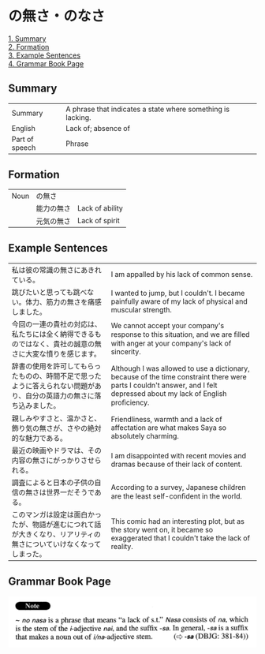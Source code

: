 # の無さ・のなさ

[1. Summary](#summary)<br>
[2. Formation](#formation)<br>
[3. Example Sentences](#example-sentences)<br>
[4. Grammar Book Page](#grammar-book-page)<br>


## Summary

<table><tr>   <td>Summary</td>   <td>A phrase that indicates a state where something is lacking.</td></tr><tr>   <td>English</td>   <td>Lack of; absence of</td></tr><tr>   <td>Part of speech</td>   <td>Phrase</td></tr></table>

## Formation

<table class="table"><tbody><tr class="tr head"><td class="td"><span class="bold">Noun</span></td><td class="td"><span class="concept">の無さ</span></td><td class="td"></td></tr><tr class="tr"><td class="td"></td><td class="td"><span>能力</span><span class="concept">の無さ</span></td><td class="td"><span>Lack of ability</span></td></tr><tr class="tr"><td class="td"></td><td class="td"><span>元気</span><span class="concept">の無さ</span></td><td class="td"><span>Lack of spirit</span></td></tr></tbody></table>

## Example Sentences

<table><tr>   <td>私は彼の常識の無さにあきれている。</td>   <td>I am appalled by his lack of common sense.</td></tr><tr>   <td>跳びたいと思っても跳べない。体力、筋力の無さを痛感しました。</td>   <td>I wanted to jump, but I couldn't. I became painfully aware of my lack of physical and muscular strength.</td></tr><tr>   <td>今回の一連の貴社の対応は、私たちには全く納得できるものではなく、貴社の誠意の無さに大変な憤りを感じます。</td>   <td>We cannot accept your company's response to this situation, and we are ﬁlled with anger at your company's lack of sincerity.</td></tr><tr>   <td>辞書の使用を許可してもらったものの、時間不足で思ったように答えられない問題があり、自分の英語力の無さに落ち込みました。</td>   <td>Although I was allowed to use a dictionary, because of the time constraint there were parts I couldn't answer, and I felt depressed about my lack of English proﬁciency.</td></tr><tr>   <td>親しみやすさと、温かさと、飾り気の無さが、さやの絶対的な魅力である。</td>   <td>Friendliness, warmth and a lack of affectation are what makes Saya so absolutely charming.</td></tr><tr>   <td>最近の映画やドラマは、その内容の無さにがっかりさせられる。</td>   <td>I am disappointed with recent movies and dramas because of their lack of content.</td></tr><tr>   <td>調査によると日本の子供の自信の無さは世界一だそうである。</td>   <td>According to a survey, Japanese children are the least self-conﬁdent in the world.</td></tr><tr>   <td>このマンガは設定は面白かったが、物語が進むにつれて話が大きくなり、リアリティの無さについていけなくなってしまった。</td>   <td>This comic had an interesting plot, but as the story went on, it became so exaggerated that I couldn't take the lack of reality.</td></tr></table>

## Grammar Book Page

![](../img/Advancedの無さ.png)


